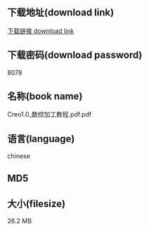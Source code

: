 ## 下载地址(download link)
[下载链接 download link](https://tutu365.netlify.app/?s=Creo1.0_%E6%95%B0%E6%8E%A7%E5%8A%A0%E5%B7%A5%E6%95%99%E7%A8%8B.pdf)

## 下载密码(download password)
8078

## 名称(book name)
Creo1.0_数控加工教程.pdf.pdf

## 语言(language)
chinese

## MD5


## 大小(filesize)
26.2 MB
